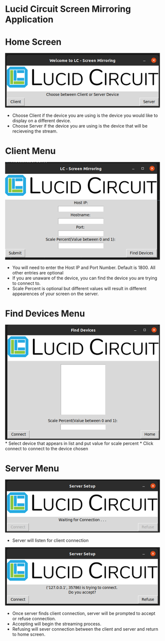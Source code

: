 # Lucid Circuit Screen Mirroring Application

# Home Screen
<img src = https://github.com/naimulhq/LC-ScreenMirror/blob/main/images/LCWelcomeScreen.png>

* Choose Client if the device you are using is the device you would like to display on a different device.
* Choose Server if the device you are using is the device that will be recieveing the stream.

# Client Menu
<img src = https://github.com/naimulhq/LC-ScreenMirror/blob/main/images/ClientScreen.png>

* You will need to enter the Host IP and Port Number. Default is 1800. All other entries are optional
* If you are unaware of the device, you can find the device you are trying to connect to.
* Scale Percent is optional but different values will result in different appearences of your screen on the server. 

# Find Devices Menu
<img src = https://github.com/naimulhq/LC-ScreenMirror/blob/main/images/FindDevices.png>
* Select device that appears in list and put value for scale percent
* Click connect to connect to the device chosen

# Server Menu
<img src = https://github.com/naimulhq/LC-ScreenMirror/blob/main/images/ServerBeforeConnection.png>

* Server will listen for client connection

<img src = https://github.com/naimulhq/LC-ScreenMirror/blob/main/images/ServerAfterConnection.png>

* Once server finds client connection, server will be prompted to accept or refuse connection.
* Accepting will begin the streaming process.
* Refusing will sever connection between the client and server and return to home screen.
